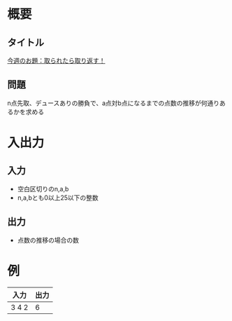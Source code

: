 # 概要
## タイトル
[今週のお題：取られたら取り返す！](http://codeiq.jp/q/3256)

## 問題
n点先取、デュースありの勝負で、a点対b点になるまでの点数の推移が何通りあるかを求める

# 入出力
## 入力
* 空白区切りのn,a,b
* n,a,bとも0以上25以下の整数

## 出力
* 点数の推移の場合の数

# 例
|入力|出力|
|-|-|
|3 4 2|6|
